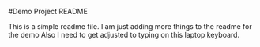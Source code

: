 #Demo Project README

This is a simple readme file. 
I am just adding more things to the readme for the demo
Also I need to get adjusted to typing on this laptop keyboard. 
